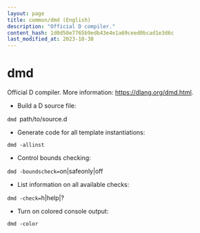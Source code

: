 ```yaml
---
layout: page
title: common/dmd (English)
description: "Official D compiler."
content_hash: 1d0d50e7765b9edb43e4e1a69ceed0bcad1e3d6c
last_modified_at: 2023-10-30
---
```

# dmd

Official D compiler.
More information: <https://dlang.org/dmd.html>.

- Build a D source file:

`dmd `<span class="tldr-var badge badge-pill bg-dark-lm bg-white-dm text-white-lm text-dark-dm font-weight-bold">path/to/source.d</span>

- Generate code for all template instantiations:

`dmd -allinst`

- Control bounds checking:

`dmd -boundscheck=`<span class="tldr-var badge badge-pill bg-dark-lm bg-white-dm text-white-lm text-dark-dm font-weight-bold">on|safeonly|off</span>

- List information on all available checks:

`dmd -check=`<span class="tldr-var badge badge-pill bg-dark-lm bg-white-dm text-white-lm text-dark-dm font-weight-bold">h|help|?</span>

- Turn on colored console output:

`dmd -color`
